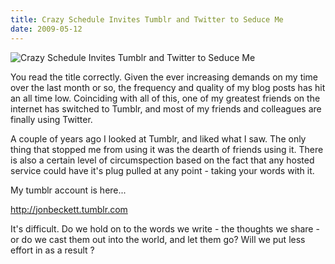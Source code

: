 ```yaml
---
title: Crazy Schedule Invites Tumblr and Twitter to Seduce Me
date: 2009-05-12
---
```


![Crazy Schedule Invites Tumblr and Twitter to Seduce Me](https://source.unsplash.com/03UCoidYvXw/1600x900)

You read the title correctly. Given the ever increasing demands on my time over the last month or so, the frequency and quality of my blog posts has hit an all time low. Coinciding with all of this, one of my greatest friends on the internet has switched to Tumblr, and most of my friends and colleagues are finally using Twitter.

A couple of years ago I looked at Tumblr, and liked what I saw. The only thing that stopped me from using it was the dearth of friends using it. There is also a certain level of circumspection based on the fact that any hosted service could have it's plug pulled at any point - taking your words with it.

My tumblr account is here...

http://jonbeckett.tumblr.com

It's difficult. Do we hold on to the words we write - the thoughts we share - or do we cast them out into the world, and let them go? Will we put less effort in as a result ?